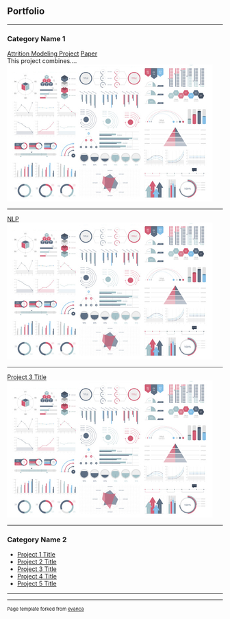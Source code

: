 ## Portfolio

---

### Category Name 1 

[Attrition Modeling Project](/Notebooks/Models.ipynb)
[Paper](/Notebooks/Models.ipynb)
<br>
This project combines....
<br>
<img src="images/dummy_thumbnail.jpg?raw=true"/>

---
[NLP](/NLP/W266_Final_Project_Papale.ipynb)
<img src="images/dummy_thumbnail.jpg?raw=true"/>

---
[Project 3 Title](http://example.com/)
<img src="images/dummy_thumbnail.jpg?raw=true"/>

---

### Category Name 2

- [Project 1 Title](http://example.com/)
- [Project 2 Title](http://example.com/)
- [Project 3 Title](http://example.com/)
- [Project 4 Title](http://example.com/)
- [Project 5 Title](http://example.com/)

---




---
<p style="font-size:11px">Page template forked from <a href="https://github.com/evanca/quick-portfolio">evanca</a></p>
<!-- Remove above link if you don't want to attibute -->
